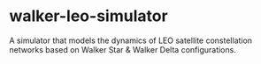 # walker-leo-simulator
A simulator that models the dynamics of LEO satellite constellation networks based on Walker Star &amp; Walker Delta configurations. 

